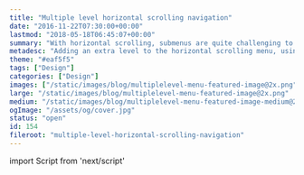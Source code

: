 ```yaml
---
title: "Multiple level horizontal scrolling navigation"
date: "2016-11-22T07:30:00+00:00"
lastmod: "2018-05-18T06:45:07+00:00"
summary: "With horizontal scrolling, submenus are quite challenging to make work. Due to the CSS you have to use, a CSS only solution isn’t viable. In this post I show you how to utilise JavaScript."
metadesc: "Adding an extra level to the horizontal scrolling menu, using the same CSS and linking it up with JavaScript you can have functional submenus that scroll horizontally."
theme: "#eaf5f5"
tags: ["Design"]
categories: ["Design"]
images: ["/static/images/blog/multiplelevel-menu-featured-image@2x.png"]
large: "/static/images/blog/multiplelevel-menu-featured-image@2x.png"
medium: "/static/images/blog/multiplelevel-menu-featured-image-medium@2x.png"
ogImage: "/assets/og/cover.jpg"
status: "open"
id: 154
fileroot: "multiple-level-horizontal-scrolling-navigation"
---
```


import Script from 'next/script'

<Script async src="https://production-assets.codepen.io/assets/embed/ei.js" strategy="lazyOnload" />

With horizontal scrolling, submenus are quite challenging to make work. Due to the CSS you have to use, a CSS only solution isn’t viable. In this post I show you how to utilise JavaScript.

## Getting into the example
Firstly start out with what you’ll end up with at the end of this post. Then onto why this solution was reached.

<p data-height="378" data-theme-id="23161" data-slug-hash="WowBWK" data-default-tab="result" data-user="stevemckinney" data-embed-version="2" data-pen-title="Horizontal scrolling navigation with submenu" data-preview="true" class="codepen">See the Pen <a href="http://codepen.io/stevemckinney/pen/WowBWK/">Horizontal scrolling navigation with submenu</a> by Steve (<a href="http://codepen.io/stevemckinney">@stevemckinney</a>) on <a href="http://codepen.io">CodePen</a>.</p>

## It’s tricky
The difficulty with making this function as a multilevel/submenu  is purely based on how it’s achieved. If you follow the traditional markup pattern it’s not really possible without complex JavaScript.

### Overflow means typical methods don’t work
Rightly so, you keep the related markup together using a list. Then positioning through CSS, means you can’t show the submenu. The overflow ensures it remains hidden.

<div className="article-image">
  <Image src="/static/images/blog/multilevel-scrolling-bad-example.png" width={738} height={492} />
</div>

As the example shows, the biggest problem is you won’t be able to get the correct width or positioning. *So how is it solved*?

> The approach unfortunately doesn’t cater too well to Wordpress. You’d have to set up a `wp_nav_menu` walker.

## You need to use JavaScript
Anyway less of the can’t, you will need to use JavaScript. Which isn’t a huge problem, you just need to ensure pages can be navigated to when it’s disabled.

## HTML setup
You may have more submenus, but for the sake of brevity I have included the markup here for one.

```markup
<header>
  <nav class="nav scroll">
    <a href="#" class="logo">Logo</a>
    <a href="#" class="nav-item active" data-id="blog">Blog</a>
    <a href="#" class="nav-item">Portfolio</a>
    <a href="#" class="nav-item">Downloads</a>
    <a href="#" class="nav-item">About</a>
    <a href="#" class="nav-item">Contact</a>
  </nav>
  <div class="submenu scroll" id="blog">
    <a href="#" class="nav-item">All</a>
    <a href="#" class="nav-item">Design</a>
    <a href="#" class="nav-item">Illustrator</a>
    <a href="#" class="nav-item">Photoshop</a>
    <a href="#" class="nav-item">Development</a>
    <a href="#" class="nav-item">CSS</a>
    <a href="#" class="nav-item">JavaScript</a>
  </div>
</header>
```

Adding an additional submenu means repeating the submenu div but changing the links to the relevant ones.

### The same markup pattern for the submenu
As you can see, the submenu has to be separate from the actual navigation, but uses like for like markup.

You can use the exact same markup pattern for each submenu, so CSS doesn’t need to be different. It’s just lacking the semantic nesting that you would normally expect.

### data-id and id for JavaScript reference
Each top level navigation item has a `data-id`. This is to reference the actual submenu which has an `id` later on with JavaScript.

## CSS setup
The CSS required doesn’t need a huge increase to accommodate multiple levels. Each submenu will share the same scroll based CSS. The additions are for active states.

```css
.scroll {
  white-space: nowrap;
  overflow-x: auto;
  -webkit-overflow-scrolling: touch;
  -ms-overflow-style: -ms-autohiding-scrollbar; }

.nav-item.active {
  color: #fff;
  box-shadow: -1px 0 #727c87, 1px 0 #727c87;
  background-color: #727c87; }

.submenu {
  height: 0;
  opacity: 0; }

.submenu.active {
  height: auto;
  opacity: 1; }
```

`.scroll` controls the scrolling behaviour when needed. `.active` states for both navigation items and submenus. Importantly `.submenu` is hidden through the height.

This makes it have the ability to be transitioned, but I decided against it. The result is an ugly transition and to improve it, is out of the scope of this post.

> If you would like a more in depth understanding of this approach, [referring to the original horizontal scrolling post is best](/blog/horizontal-scrolling-responsive-menu).

## JS setup
The most important addition to making this work. Without JavaScript, your top level item will link through. So that should be a suitable alternative.

```javascript
(function (window, document, undefined) {
  'use strict';

  // Select nav items that have submenus
  var hasSubmenu = document.querySelectorAll('[data-id]');
  var active = 'active';
  var i = 0;

  // Show the submenu by toggling the relevant class names
  function showSubmenu (event) {
    // We lose reference of this when filtering the nav items
    var self = this;

    // Select the relevant submenu, by the data-id attribute
    var submenu = document.getElementById(self.dataset.id);

    // Probably best to prevent clicks through
    event.preventDefault();

    // Referring to the submenu parentNode
    // find all elements that aren't the submenu and remove active class
    var otherSubmenu = Array.prototype.filter.call(
      submenu.parentNode.children,
      function(child) {
        if ( child !== submenu ) {
          removeChildClass(child);
        }
      });

    // Referring to the the nav item parentNode
    // find all elements that aren't the submenu and remove active class
    var otherItem = Array.prototype.filter.call(
      self.parentNode.children,
      function(child) {
        if ( child !== self ) {
          removeChildClass(child);
        }
      });

    self.classList.toggle(active);
    submenu.classList.toggle(active);
  }

  // Remove the active class
  function removeChildClass(el) {
    // Check if it exists, then remove
    if ( el.classList.contains(active) ) {
      el.classList.remove(active);
    }
  }

  // On clicks show submenus
  for ( i = 0; i < hasSubmenu.length; i++ ) {
    hasSubmenu[i].addEventListener('click', showSubmenu);
  }
})(window, document);
```

The summary of this code is to check for all elements with a `[data-id]` and loop through them. Adding an event listener that will use the `showSubmenu` function. This uses the `[data-id]` to find the element by ID. Finally, toggling the active class on the element and off any elements that may have it.

## In summary
You must separate out the submenus from the item. This means breaking a setup you’re used to, but it’s really the only way. Otherwise, you would need to JavaScript to heavily manipulate things.

Then each navigation item needs to be related to the relevant submenu. You use JavaScript to tie that together and apply the relevant class names. Toggling the visibility of each submenu.

## Watch out for touch screen usability
Dropdown menus on smaller screens aren’t hugely favourable. If your intention is to link to the top level item then a slightly different solution will be needed.

In the solution above you prevent clicks on the top level item. In terms of the blog submenu, you would have access to 'All' as another way to get to the blog. That’s the easiest way to get round it and keep things clear.

### touchstart instead of click
I’ve only accounted for clicks in this instance, but it should work equally as well here without the need for touchstart.

You would change the following line from

```javascript
hasSubmenu[i].addEventListener('click', showSubmenu);
```

To the following

```javascript
hasSubmenu[i].addEventListener('touchstart', showSubmenu);
```

## Accessibility issues
I don’t know a huge amount about accessibility, but from my understanding it is possible using the correct aria attributes. I don’t have enough knowledge to fill the gap accurately.

## Example
<p data-height="378" data-theme-id="23161" data-slug-hash="WowBWK" data-default-tab="result" data-user="stevemckinney" data-embed-version="2" data-pen-title="Horizontal scrolling navigation with submenu" data-preview="true" class="codepen">See the Pen <a href="http://codepen.io/stevemckinney/pen/WowBWK/">Horizontal scrolling navigation with submenu</a> by Steve (<a href="http://codepen.io/stevemckinney">@stevemckinney</a>) on <a href="http://codepen.io">CodePen</a>.</p>

That’s everything, it’s possible that you could use a more regular setup and modify the source order with JavaScript. I didn’t want to get into that, but it may be something I revisit in the future.
